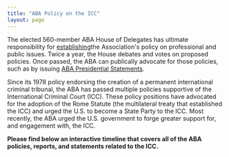 ```yaml
---
title: "ABA Policy on the ICC"
layout: page
---
```

The elected 560-member ABA House of Delegates has ultimate responsibility for [establishing](http://www.americanbar.org/news/abanews/aba-news-archives/2013/08/aba_house_of_delegat6.html)the Association's policy on professional and public issues. Twice a year, the House debates and votes on proposed policies. Once passed, the ABA can publically advocate for those policies, such as by issuing [ABA Presidential Statements](http://www.americanbar.org/groups/leadership/office_of_the_president.html).

Since its 1978 policy endorsing the creation of a permanent international criminal tribunal, the ABA has passed multiple policies supportive of the International Criminal Court (ICC). These policy positions have advocated for the adoption of the Rome Statute (the multilateral treaty that established the ICC) and urged the U.S. to become a State Party to the ICC. Most recently, the ABA urged the U.S. government to forge greater support for, and engagement with, the ICC.

**Please find below an interactive timeline that covers all of the ABA policies, reports, and statements related to the ICC.**
